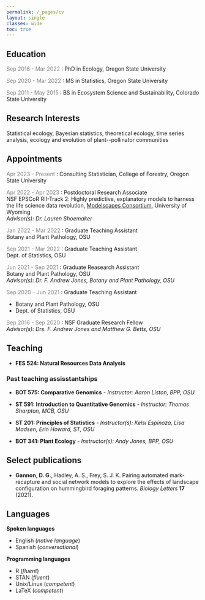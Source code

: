 ```yaml
---
permalink: /_pages/cv
layout: single
classes: wide
toc: true
---
```



## Education

<span style="color:grey;">Sep 2016 - Mar 2022</span> : PhD in Ecology, Oregon State University

<span style="color:grey;">Sep 2020 - Mar 2022</span> : MS in Statistics, Oregon State University

<span style="color:grey;">Sep 2011 - May 2015</span> : BS in Ecosystem Science and Sustainability, Colorado State University

## Research Interests

Statistical ecology, Bayesian statistics, theoretical ecology, time series analysis, ecology and evolution of plant--pollinator communities

## Appointments

<span style="color:grey;">Apr 2023 - Present</span> : Consulting Statistician, College of Forestry, Oregon State University

<span style="color:grey;">Apr 2022 - Apr 2023</span> : Postdoctoral Research Associate<br>
NSF EPSCoR RII-Track 2: Highly predictive, explanatory models to harness the life science data revolution, [Modelscapes Consortium](https://microcollaborative.atlassian.net/wiki/spaces/MP/overview), University of Wyoming
<br>*Advisor(s): Dr. Lauren Shoemaker*

<span style="color:grey;">Jan 2022 - Mar 2022</span> : Graduate Teaching Assistant<br>
Botany and Plant Pathology, OSU

<span style="color:grey;">Sep 2021 - Mar 2022</span> : Graduate Teaching Assistant<br>
Dept. of Statistics, OSU

<span style="color:grey;">Jun 2021 - Sep 2021</span> : Graduate Reasearch Assistant<br>
Botany and Plant Pathology, OSU
<br>*Advisor(s): Dr. F. Andrew Jones, Botany and Plant Pathology, OSU*

<span style="color:grey;">Sep 2020 - Jun 2021</span> : Graduate Teaching Assistant<br>
- Botany and Plant Pathology, OSU<br>
- Dept. of Statistics, OSU

<span style="color:grey;">Sep 2016 - Sep 2020</span> : NSF Graduate Research Fellow<br>
*Advisor(s): Drs. F. Andrew Jones and Matthew G. Betts, OSU*


## Teaching

 - **FES 524: Natural Resources Data Analysis**
 
### Past teaching assisstantships

  - **BOT 575: Comparative Genomics** - *Instructor: Aaron Liston, BPP, OSU*
  
  - **ST 591: Introduction to Quantitative Genomics** - *Instructor: Thomas Sharpton, MCB, OSU*
  
  - **ST 201: Principles of Statistics** - *Instructor(s): Kelsi Espinoza, Lisa Madsen, Erin Howard, ST, OSU*
  
  - **BOT 341: Plant Ecology** - *Instructor(s): Andy Jones, BPP, OSU*


## Select publications

  - **Gannon, D. G.**, Hadley, A. S., Frey, S. J. K. Pairing automated mark-recapture and social network models to explore the effects of landscape configuration on hummingbird foraging patterns. *Biology Letters* **17** (2021).
  
## Languages

**Spoken languages**

  - English (*native language*)
  - Spanish (*conversational*)
  
**Programming languages**

  - R (*fluent*)
  - STAN (*fluent*)
  - Unix/Linux (*competent*)
  - LaTeX (*competent*)


